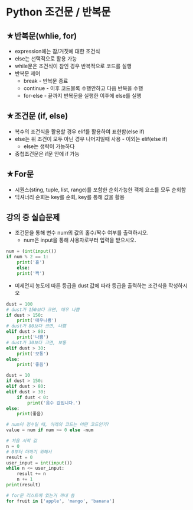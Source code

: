 # Python 조건문 / 반복문

## ★반복문(whlie, for)

- expression에는 참/거짓에 대한 조건식
- else는 선택적으로 활용 가능
- while문은 조건식이 참인 경우 반복적으로 코드를 실행
- 반복문 제어
  - break - 반복문 종료
  - continue - 이후 코드블록 수행안하고 다음 반복을 수행
  - for-else - 끝까지 반복문을 실행한 이후에 else를 실행

## ★조건문 (if, else)

- 복수의 조건식을 활용할 경우 elif를 활용하여 표현함(else if)
- else는 위 조건이 모두 아닌 경우 나머지일때 사용 - 이외는 elif(else if)
  - else는 생략이 가능하다
- 중첩조건문은 if문 안에 if 가능

## ★For문

- 시퀀스(sting, tuple, list, range)를 포함한 순회가능한 객체 요소를 모두 순회함
- 딕셔너리 순회는 key를 순회, key를 통해 값을 활용

## 강의 중 실습문제

- 조건문을 통해 변수 num의 값의 홀수/짝수 여부를 출력하시오.
  - num은 input을 통해 사용자로부터 입력을 받으시오.

```python
num = (int(input())
if num % 2 == 1:
    print('홀')
    else:
    print('짝')
```

- 미세먼지 농도에 따른 등급을 dust 값에 따라 등급을 출력하는 조건식을 작성하시오

```python
dust = 100
# dust가 150보다 크면, 매우 나쁨
if dust > 150:
    print('매우나쁨')
# dust가 80보다 크면, 나쁨
elif dust > 80:
    print('나쁨')
# dust가 30보다 크면, 보통
elif dust > 30:
    print('보통')
else:
    print('좋음')
```

```python
dust = 10
if dust > 150:
elif dust > 80:
elif dust > 30:    
	if dust < 0:
        print('음수 값입니다.')
else:
    print(좋음)
```

```python
# num이 정수일 때, 아래의 코드는 어떤 코드인가?
value = num if num >= 0 else -num
```

```python
# 처음 시작 값
n = 0
# 0부터 더하기 위해서
result = 0
user_input = int(input())
while n <= user_input:
    result += n
    n += 1
print(result)
```

```python
# for문 리스트에 있는거 꺼내 씀
for fruit in ['apple', 'mango', 'banana']
```

